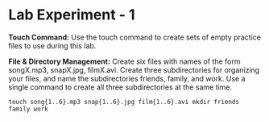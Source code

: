 # Lab Experiment - 1
**Touch Command:**
Use the touch command to create sets of empty practice files to use during this lab.

**File & Directory Management:**
Create six files with names of the form songX.mp3, snapX.jpg, filmX.avi. Create three subdirectories for organizing your files, and name the subdirectories friends, family, and work. Use a single command to create all three subdirectories at the same time.

```
touch song{1..6}.mp3 snap{1..6}.jpg film{1..6}.avi mkdir friends family work
```
